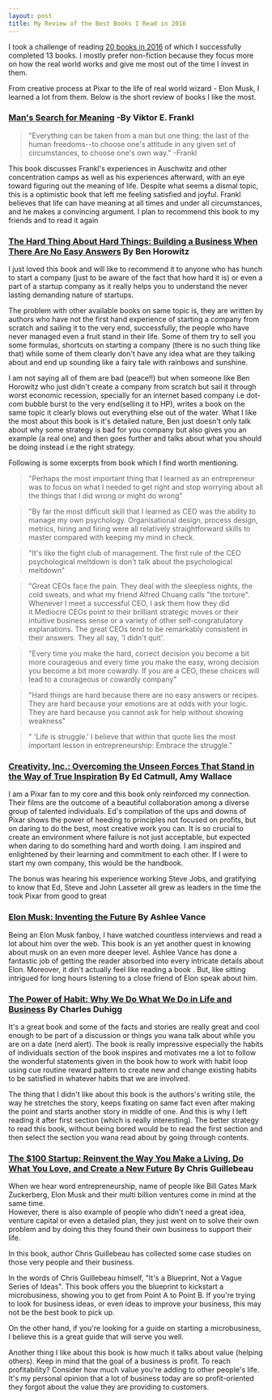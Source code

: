 ```yaml
---
layout: post
title: My Review of the Best Books I Read in 2016
---
```


I took a challenge of reading [20 books in 2016](https://www.goodreads.com/user/year_in_books/2016/24629386) of which I successfully
completed 13 books. I mostly prefer non-fiction because they focus more on how the real world works and
give me most out of the time I invest in them.

From creative process at Pixar to the life of real world wizard - Elon Musk, I learned a lot
from them. Below is the short review of books I like the most.

### [Man's Search for Meaning](https://www.goodreads.com/book/show/4069.Man_s_Search_for_Meaning) -By Viktor E. Frankl

> "Everything can be taken from a man but one thing: the last
of the human freedoms--to choose one's attitude in any given
set of circumstances, to choose one's own way." -Frankl

This book discusses Frankl's experiences in Auschwitz and other
concentration camps as well as his experiences afterward, with
an eye toward figuring out the meaning of life. Despite what
seems a dismal topic, this is a optimistic book that left me
feeling satisfied and joyful. Frankl believes that life can
have meaning at all times and under all circumstances, and he
makes a convincing argument. I plan to recommend this book to
my friends and to read it again

### [The Hard Thing About Hard Things: Building a Business When There Are No Easy Answers](https://www.goodreads.com/book/show/18176747-the-hard-thing-about-hard-things) By Ben Horowitz

I just loved this book and will like to recommend it
to anyone who has hunch to start a company (just to be aware
of the fact that how hard it is) or even a part of a startup
company as it really helps you to understand the never lasting
 demanding nature of startups.

The problem with other available books on same topic is,
 they are written by authors who have not the first hand
 experience of starting a company from scratch and sailing it
 to the very end, successfully, the people who have never managed
 even a fruit stand in their life. Some of them try to sell you
 some formulas, shortcuts on starting a company (there is no such thing
 like that) while some of them clearly don't have any idea what
 are they talking about and end up sounding like a fairy tale with rainbows and sunshine.


I am not saying all of them are bad (peace!!) but when someone
like Ben Horowitz who just didn't create a company from scratch
but sail it through worst economic recession, specially for an
internet based company i.e dot-com bubble burst to the very
end(selling it to HP), writes a book on the same topic it clearly
blows out everything else out of the water.
What I like the most about this book is it's detailed nature,
Ben just doesn't only talk about why some strategy is bad for you
 company but also gives you an example (a real one) and then goes
  further and talks about what you should be doing instead i.e the
   right strategy.

   Following is some excerpts from book which I find worth mentioning.

   > "Perhaps the most important thing that I learned as an entrepreneur was to focus on what I needed to get right and stop worrying about all the things that I did wrong or might do wrong"

> "By far the most difficult skill that I learned as CEO was the ability to manage my own psychology. Organisational design, process design, metrics, hiring and firing were all relatively straightforward skills to master compared with keeping my mind in check.


> "It's like the fight club of management. The first rule of the CEO psychological meltdown is don't talk about the psychological meltdown"

> "Great CEOs face the pain. They deal with the sleepless nights, the cold sweats, and what my friend Alfred Chuang calls "the torture". Whenever I meet a successful CEO, I ask them how they did it.Mediocre CEOs point to their brilliant strategic moves or their intuitive business sense or a variety of other self-congratulatory explanations. The great CEOs tend to be remarkably consistent in their answers. They all say, 'I didn't quit'.

> "Every time you make the hard, correct decision you become a bit more courageous and every time you make the easy, wrong decision you become a bit more cowardly. If you are a CEO, these choices will lead to a courageous or cowardly company"

> "Hard things are hard because there are no easy answers or recipes. They are hard because your emotions are at odds with your logic. They are hard because you cannot ask for help without showing weakness"

> " 'Life is struggle.' I believe that within that quote lies the most important lesson in entrepreneurship: Embrace the struggle."


### [Creativity, Inc.: Overcoming the Unseen Forces That Stand in the Way of True Inspiration](https://www.goodreads.com/book/show/18077903-creativity-inc) By Ed Catmull, Amy Wallace

 I am a Pixar fan to my core and this book only reinforced my
 connection. Their films are the outcome of a beautiful
 collaboration among a diverse group of talented individuals.
 Ed's compilation of the ups and downs of Pixar shows the power
 of heeding to principles not focused on profits,
 but on daring to do the best, most creative work you can.
 It is so crucial to create an environment where failure is not
 just acceptable, but expected when daring to do something hard
 and worth doing. I am inspired and enlightened by their
 learning and commitment to each other. If I were to start my
 own company, this would be the handbook.

 The bonus was hearing his experience working
Steve Jobs, and gratifying to know that Ed, Steve and John
Lasseter all grew as leaders in the time the took Pixar
from good to great

### [Elon Musk: Inventing the Future](https://www.goodreads.com/book/show/22543496-elon-musk) By Ashlee Vance

Being an Elon Musk fanboy, I have watched countless interviews
and read a lot about him over the web. This book is an yet
another quest in knowing about musk on an even more deeper level.
Ashlee Vance has done a fantastic job of getting the reader
absorbed into every intricate details about Elon. Moreover,
it din't actually feel like reading a book .
But, like sitting intrigued for long hours listening to a
close friend of Elon speak about him.

### [The Power of Habit: Why We Do What We Do in Life and Business](https://www.goodreads.com/book/show/12609433-the-power-of-habit) By Charles Duhigg

It's a great book and some of the facts and stories are really
great and cool enough to be part of a discussion or things
you wana talk about while you are on a date (nerd alert).
 The book is really impressive especially the habits of
 individuals section of the book inspires and motivates
 me a lot to follow the wonderful statements given in the
 book how to work with habit loop using cue routine reward
 pattern to create new and change existing habits to be
 satisfied in whatever habits that we are involved.


The thing that I didn't like about this book is the authors's writing stile,
the way he stretches the story, keeps fixating on same
fact even after making the point and starts another story
in middle of one. And this is why I left reading it after
first section (which is really interesting).
The better strategy to read this book, without being bored
would be to read the first section and then select the
section you wana read about by going through contents.

### [The $100 Startup: Reinvent the Way You Make a Living, Do What You Love, and Create a New Future](https://www.goodreads.com/book/show/12605157-the-100-startup) By Chris Guillebeau
When we hear word entrepreneurship, name of people like Bill Gates
Mark Zuckerberg, Elon Musk and their multi billion ventures
come in mind at the same time. <br/>
However, there is also example of people who didn't need a great idea, venture capital or even a detailed plan, they
just went on to solve their own problem and by doing this they
found their own business to support their life.

In this book, author Chris Guillebeau has collected some case studies
on those very people and their business.

In the words of Chris Guillebeau himself, "It's a Blueprint, Not a Vague Series of Ideas".
This book offers you the blueprint to kickstart a microbusiness, showing you to get from Point A to Point B. If you're trying to look for business ideas, or even ideas to improve your business, this may not be the best book to pick up.

On the other hand, if you're looking for a guide on starting a microbusiness, I believe this is a great guide that will serve you well.

Another thing I like about this book is how much it talks about value (helping others).
Keep in mind that the goal of a business is profit. To reach profitability? Consider how much value you're adding to other people's life.
It's my personal opinion that a lot of business today are so profit-oriented they forgot about the value they are providing to customers.

